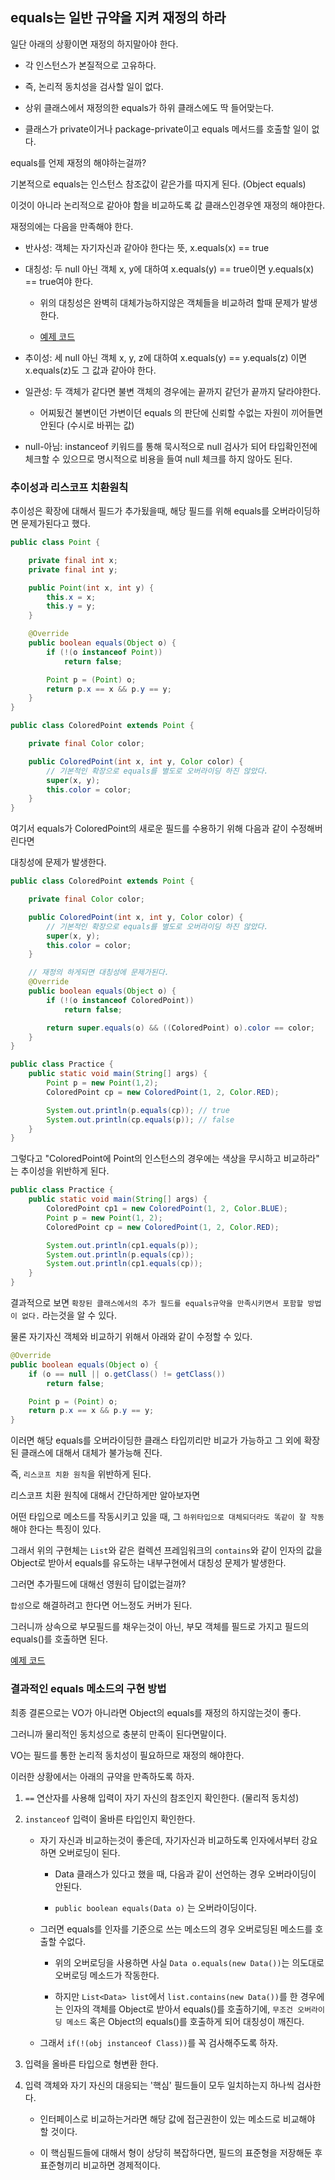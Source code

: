 ## equals는 일반 규약을 지켜 재정의 하라

일단 아래의 상황이면 재정의 하지말아야 한다.

- 각 인스턴스가 본질적으로 고유하다.

- 즉, 논리적 동치성을 검사할 일이 없다.

- 상위 클래스에서 재정의한 equals가 하위 클래스에도 딱 들어맞는다.

- 클래스가 private이거나 package-private이고 equals 메서드를 호출할 일이 없다.

equals를 언제 재정의 해야하는걸까?

기본적으로 equals는 인스턴스 참조값이 같은가를 따지게 된다. (Object equals)

이것이 아니라 논리적으로 같아야 함을 비교하도록 값 클래스인경우엔 재정의 해야한다.

재정의에는 다음을 만족해야 한다.

- 반사성: 객체는 자기자신과 같아야 한다는 뜻, x.equals(x) == true

- 대칭성: 두 null 아닌 객체 x, y에 대하여 x.equals(y) == true이면 y.equals(x) == true여야 한다.

    - 위의 대칭성은 완벽히 대체가능하지않은 객체들을 비교하려 할때 문제가 발생한다.

    - <a href="../src/item10/symmetric/">예제 코드</a>

- 추이성: 세 null 아닌 객체 x, y, z에 대하여 x.equals(y) == y.equals(z) 이면 x.equals(z)도 그 값과 같아야 한다.

- 일관성: 두 객체가 같다면 불변 객체의 경우에는 끝까지 같던가 끝까지 달라야한다.

    - 어찌됬건 불변이던 가변이던 equals 의 판단에 신뢰할 수없는 자원이 끼어들면 안된다 (수시로 바뀌는 값)

- null-아님: instanceof 키워드를 통해 묵시적으로 null 검사가 되어 타입확인전에 체크할 수 있으므로 명시적으로 비용을 들여 null 체크를 하지 않아도 된다.

### 추이성과 리스코프 치환원칙

추이성은 확장에 대해서 필드가 추가됬을때, 해당 필드를 위해 equals를 오버라이딩하면 문제가된다고 했다.

```java
public class Point {

    private final int x;
    private final int y;

    public Point(int x, int y) {
        this.x = x;
        this.y = y;
    }

    @Override
    public boolean equals(Object o) {
        if (!(o instanceof Point))
            return false;

        Point p = (Point) o;
        return p.x == x && p.y == y;
    }
}
```

```java
public class ColoredPoint extends Point {

    private final Color color;

    public ColoredPoint(int x, int y, Color color) {
        // 기본적인 확장으로 equals를 별도로 오버라이딩 하진 않았다.
        super(x, y);
        this.color = color;
    }
}
```
여기서 equals가 ColoredPoint의 새로운 필드를 수용하기 위해 다음과 같이 수정해버린다면

대칭성에 문제가 발생한다.

```java
public class ColoredPoint extends Point {

    private final Color color;

    public ColoredPoint(int x, int y, Color color) {
        // 기본적인 확장으로 equals를 별도로 오버라이딩 하진 않았다.
        super(x, y);
        this.color = color;
    }

    // 재정의 하게되면 대칭성에 문제가된다.
    @Override
    public boolean equals(Object o) {
        if (!(o instanceof ColoredPoint))
            return false;

        return super.equals(o) && ((ColoredPoint) o).color == color;
    }
}
```
```java
public class Practice {
    public static void main(String[] args) {
        Point p = new Point(1,2);
        ColoredPoint cp = new ColoredPoint(1, 2, Color.RED);

        System.out.println(p.equals(cp)); // true
        System.out.println(cp.equals(p)); // false
    }
}
```

그렇다고 "ColoredPoint에 Point의 인스턴스의 경우에는 색상을 무시하고 비교하라" 는 추이성을 위반하게 된다.

```java
public class Practice {
    public static void main(String[] args) {
        ColoredPoint cp1 = new ColoredPoint(1, 2, Color.BLUE);
        Point p = new Point(1, 2);
        ColoredPoint cp = new ColoredPoint(1, 2, Color.RED);

        System.out.println(cp1.equals(p));
        System.out.println(p.equals(cp));
        System.out.println(cp1.equals(cp));
    }
}
```

결과적으로 보면 `확장된 클래스에서의 추가 필드를 equals규약을 만족시키면서 포함할 방법이 없다.` 라는것을 알 수 있다.

물론 자기자신 객체와 비교하기 위해서 아래와 같이 수정할 수 있다.

```java
@Override
public boolean equals(Object o) {
    if (o == null || o.getClass() != getClass())
        return false;

    Point p = (Point) o;
    return p.x == x && p.y == y;
}
```

이러면 해당 equals를 오버라이딩한 클래스 타입끼리만 비교가 가능하고 그 외에 확장된 클래스에 대해서 대체가 불가능해 진다.

즉, `리스코프 치환 원칙`을 위반하게 된다.

리스코프 치환 원칙에 대해서 간단하게만 알아보자면 

어떤 타입으로 메소드를 작동시키고 있을 때, 그 `하위타입으로 대체되더라도 똑같이 잘 작동`해야 한다는 특징이 있다.

그래서 위의 구현체는 `List`와 같은 컬렉션 프레임워크의 `contains`와 같이 인자의 값을 Object로 받아서 equals를 유도하는 내부구현에서 대칭성 문제가 발생한다.

그러면 추가필드에 대해선 영원히 답이없는걸까?

`합성`으로 해결하려고 한다면 어느정도 커버가 된다.

그러니까 상속으로 부모필드를 채우는것이 아닌, 부모 객체를 필드로 가지고 필드의 equals()를 호출하면 된다.

<a href="../src/item10/transitive/solution/">예제 코드</a>

### 결과적인 equals 메소드의 구현 방법

최종 결론으로는 VO가 아니라면 Object의 equals를 재정의 하지않는것이 좋다.

그러니까 물리적인 동치성으로 충분히 만족이 된다면말이다.

VO는 필드를 통한 논리적 동치성이 필요하므로 재정의 해야한다.

이러한 상황에서는 아래의 규약을 만족하도록 하자.

1. `==` 연산자를 사용해 입력이 자기 자신의 참조인지 확인한다. (물리적 동치성)

2. `instanceof` 입력이 올바른 타입인지 확인한다.

    - 자기 자신과 비교하는것이 좋은데, 자기자신과 비교하도록 인자에서부터 강요하면 오버로딩이 된다. 
        
        - Data 클래스가 있다고 했을 때, 다음과 같이 선언하는 경우 오버라이딩이 안된다.

        - `public boolean equals(Data o)` 는 오버라이딩이다.

    - 그러면 equals를 인자를 기준으로 쓰는 메소드의 경우 오버로딩된 메소드를 호출할 수없다.

        - 위의 오버로딩을 사용하면 사실 `Data o.equals(new Data())`는 의도대로 오버로딩 메소드가 작동한다.

        - 하지만 `List<Data> list`에서 `list.contains(new Data())`를 한 경우에는 인자의 객체를 Object로 받아서 equals()를 호출하기에, `무조건 오버라이딩 메소드` 혹은 Object의 equals()를 호출하게 되어 대칭성이 깨진다.

    - 그래서 `if(!(obj instanceof Class))`를 꼭 검사해주도록 하자.
    

3. 입력을 올바른 타입으로 형변환 한다. 

4. 입력 객체와 자기 자신의 대응되는 '핵심' 필드들이 모두 일치하는지 하나씩 검사한다.

    - 인터페이스로 비교하는거라면 해당 값에 접근권한이 있는 메소드로 비교해야 할 것이다.

    - 이 핵심필드들에 대해서 형이 상당히 복잡하다면, 필드의 표준형을 저장해둔 후 표준형끼리 비교하면 경제적이다.

